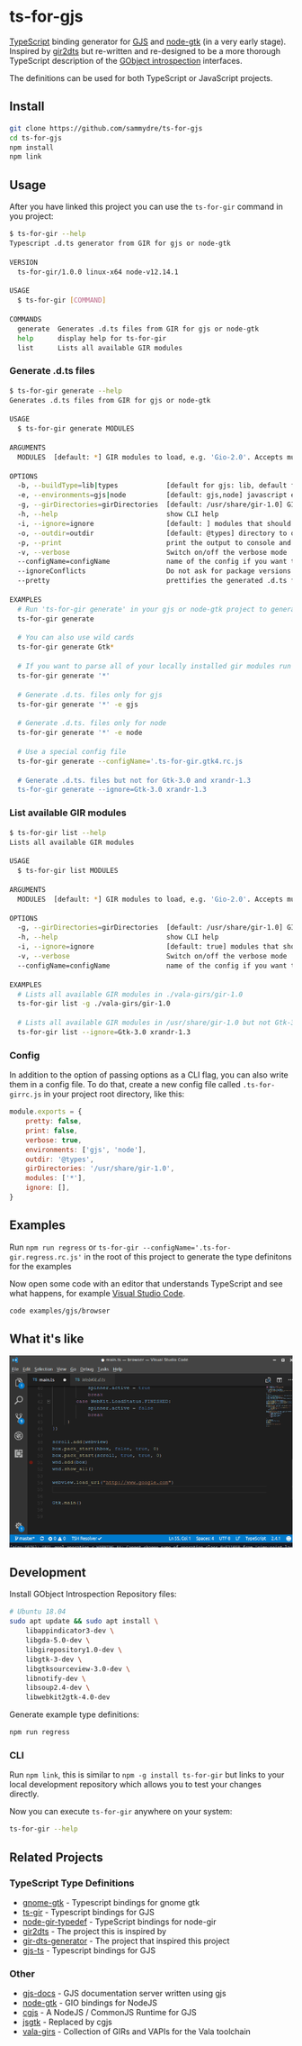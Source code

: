 # ts-for-gjs

[TypeScript](https://www.typescriptlang.org/) binding generator for
[GJS](https://wiki.gnome.org/Projects/Gjs) and
[node-gtk](https://github.com/romgrk/node-gtk) (in a very early stage).  Inspired by
[gir2dts](https://github.com/darkoverlordofdata/gir2dts) but re-written and
re-designed to be a more thorough TypeScript description of the [GObject
introspection](https://wiki.gnome.org/Projects/GObjectIntrospection)
interfaces.

The definitions can be used for both TypeScript or JavaScript projects.

## Install

```bash
git clone https://github.com/sammydre/ts-for-gjs
cd ts-for-gjs
npm install
npm link
```

## Usage

After you have linked this project you can use the `ts-for-gir` command in you project:

```bash
$ ts-for-gir --help  
Typescript .d.ts generator from GIR for gjs or node-gtk

VERSION
  ts-for-gir/1.0.0 linux-x64 node-v12.14.1

USAGE
  $ ts-for-gir [COMMAND]

COMMANDS
  generate  Generates .d.ts files from GIR for gjs or node-gtk
  help      display help for ts-for-gir
  list      Lists all available GIR modules
```

### Generate .d.ts files

```bash
$ ts-for-gir generate --help                                                                                                                                                       :(
Generates .d.ts files from GIR for gjs or node-gtk

USAGE
  $ ts-for-gir generate MODULES

ARGUMENTS
  MODULES  [default: *] GIR modules to load, e.g. 'Gio-2.0'. Accepts multiple modules

OPTIONS
  -b, --buildType=lib|types            [default for gjs: lib, default for node: types] Force the definitions generation type
  -e, --environments=gjs|node          [default: gjs,node] javascript environment
  -g, --girDirectories=girDirectories  [default: /usr/share/gir-1.0] GIR directory
  -h, --help                           show CLI help
  -i, --ignore=ignore                  [default: ] modules that should be ignored
  -o, --outdir=outdir                  [default: @types] directory to output to
  -p, --print                          print the output to console and create no files
  -v, --verbose                        Switch on/off the verbose mode
  --configName=configName              name of the config if you want to use a different name
  --ignoreConflicts                    Do not ask for package versions if multiple versions are found
  --pretty                             prettifies the generated .d.ts files

EXAMPLES
  # Run 'ts-for-gir generate' in your gjs or node-gtk project to generate typings for your project, pass the gir modules you need for your project
  ts-for-gir generate

  # You can also use wild cards
  ts-for-gir generate Gtk*

  # If you want to parse all of your locally installed gir modules run
  ts-for-gir generate '*'

  # Generate .d.ts. files only for gjs
  ts-for-gir generate '*' -e gjs

  # Generate .d.ts. files only for node
  ts-for-gir generate '*' -e node

  # Use a special config file
  ts-for-gir generate --configName='.ts-for-gir.gtk4.rc.js

  # Generate .d.ts. files but not for Gtk-3.0 and xrandr-1.3
  ts-for-gir generate --ignore=Gtk-3.0 xrandr-1.3
```

### List available GIR modules

```bash
$ ts-for-gir list --help
Lists all available GIR modules

USAGE
  $ ts-for-gir list MODULES

ARGUMENTS
  MODULES  [default: *] GIR modules to load, e.g. 'Gio-2.0'. Accepts multiple modules

OPTIONS
  -g, --girDirectories=girDirectories  [default: /usr/share/gir-1.0] GIR directory
  -h, --help                           show CLI help
  -i, --ignore=ignore                  [default: true] modules that should be ignored
  -v, --verbose                        Switch on/off the verbose mode
  --configName=configName              name of the config if you want to use a different name

EXAMPLES
  # Lists all available GIR modules in ./vala-girs/gir-1.0
  ts-for-gir list -g ./vala-girs/gir-1.0

  # Lists all available GIR modules in /usr/share/gir-1.0 but not Gtk-3.0 and xrandr-1.3
  ts-for-gir list --ignore=Gtk-3.0 xrandr-1.3
```

### Config

In addition to the option of passing options as a CLI flag, you can also write them in a config file.
To do that, create a new config file called `.ts-for-girrc.js` in your project root directory, like this:

```js
module.exports = {
    pretty: false,
    print: false,
    verbose: true,
    environments: ['gjs', 'node'],
    outdir: '@types',
    girDirectories: '/usr/share/gir-1.0',
    modules: ['*'],
    ignore: [],
}
```

## Examples

Run `npm run regress` or `ts-for-gir --configName='.ts-for-gir.regress.rc.js'` in the root of this project to generate the type definitons for the examples

Now open some code with an editor that understands TypeScript and see what happens, for example
[Visual Studio Code](https://code.visualstudio.com/).

```bash
code examples/gjs/browser
```

## What it's like

![screencast](screencast-01.gif)

## Development

Install GObject Introspection Repository files:

```bash
# Ubuntu 18.04
sudo apt update && sudo apt install \
    libappindicator3-dev \
    libgda-5.0-dev \
    libgirepository1.0-dev \
    libgtk-3-dev \
    libgtksourceview-3.0-dev \
    libnotify-dev \
    libsoup2.4-dev \
    libwebkit2gtk-4.0-dev
```

Generate example type definitions:

```bash
npm run regress
```

### CLI

Run `npm link`, this is similar to `npm -g install ts-for-gir` but links to your local development repository which allows you to test your changes directly.

Now you can execute `ts-for-gir` anywhere on your system:

```bash
ts-for-gir --help
```

## Related Projects

### TypeScript Type Definitions

* [gnome-gtk](https://github.com/codejamninja/gnome-gtk) - Typescript bindings for gnome gtk
* [ts-gir](https://github.com/codejamninja/ts-gir) - Typescript bindings for GJS
* [node-gir-typedef](https://github.com/SolarLiner/node-gir-typedef) - TypeScript bindings for node-gir
* [gir2dts](https://github.com/darkoverlordofdata/gir2dts) - The project this is inspired by
* [gir-dts-generator](https://github.com/Place1/gir-dts-generator) - The project that inspired this project
* [gjs-ts](https://github.com/niagr/gjs-ts) - Typescript bindings for GJS

### Other

* [gjs-docs](https://github.com/apla/gjs-docs) - GJS documentation server written using gjs
* [node-gtk](https://github.com/romgrk/node-gtk) - GIO bindings for NodeJS
* [cgjs](https://github.com/cgjs/cgjs) - A NodeJS / CommonJS Runtime for GJS
* [jsgtk](https://github.com/WebReflection/jsgtk) - Replaced by cgjs
* [vala-girs](https://github.com/nemequ/vala-girs) - Collection of GIRs and VAPIs for the Vala toolchain
